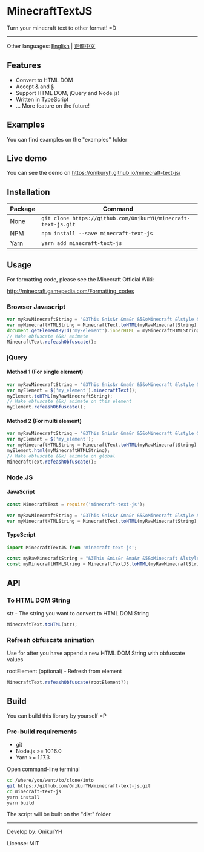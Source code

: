 # MinecraftTextJS

Turn your minecraft text to other format! =D

---

Other languages:
[English](https://github.com/OnikurYH/minecraft-text-js/blob/master/README.md) |
[正體中文](https://github.com/OnikurYH/minecraft-text-js/blob/master/docs/readme/READMS.zh-hk.md)

## Features
* Convert to HTML DOM
* Accept & and §
* Support HTML DOM, jQuery and Node.js!
* Written in TypeScript
* ... More feature on the future!

## Examples
You can find examples on the "examples" folder

## Live demo
You can see the demo on https://onikuryh.github.io/minecraft-text-js/

## Installation
| Package | Command                                                       |
|---------|---------------------------------------------------------------|
| None    | `git clone https://github.com/OnikurYH/minecraft-text-js.git` |
| NPM     | `npm install --save minecraft-text-js`                        |
| Yarn    | `yarn add minecraft-text-js`                                  |

## Usage

For formatting code, please see the Minecraft Official Wiki:

http://minecraft.gamepedia.com/Formatting_codes

### Browser Javascript
```javascript
var myRawMinecraftString = '&3This &nis&r &ma&r &5&oMinecraft &lstyle &6&ltext &ka&6, Ya&r&6! &r&0=D';
var myMinecraftHTMLString = MinecraftText.toHTML(myRawMinecraftString);
document.getElementById('my-element').innerHTML = myMinecraftHTMLString;
// Make obfuscate (&k) animate
MinecraftText.refeashObfuscate();
```

### jQuery
#### Method 1 (For single element)
```javascript
var myRawMinecraftString = '&3This &nis&r &ma&r &5&oMinecraft &lstyle &6&ltext &ka&6, Ya&r&6! &r&0=D';
var myElement = $('my_element').minecraftText();
myElement.toHTML(myRawMinecraftString);
// Make obfuscate (&k) animate on this element
myElement.refeashObfuscate();
```
#### Method 2 (For multi element)
```javascript
var myRawMinecraftString = '&3This &nis&r &ma&r &5&oMinecraft &lstyle &6&ltext &ka&6, Ya&r&6! &r&0=D';
var myElement = $('my_element');
var myMinecraftHTMLString = MinecraftText.toHTML(myRawMinecraftString);
myElement.html(myMinecraftHTMLString);
// Make obfuscate (&k) animate on global
MinecraftText.refeashObfuscate();
```

### Node.JS
#### JavaScript
```javascript
const MinecraftText = require('minecraft-text-js');

var myRawMinecraftString = '&3This &nis&r &ma&r &5&oMinecraft &lstyle &6&ltext &ka&6, Ya&r&6! &r&0=D';
var myMinecraftHTMLString = MinecraftText.toHTML(myRawMinecraftString);
```

#### TypeScript
```typescript
import MinecraftTextJS from 'minecraft-text-js';

const myRawMinecraftString = "&3This &nis&r &ma&r &5&oMinecraft &lstyle &6&ltext &ka&6, Ya&r&6! &r&0=D";
const myMinecraftHTMLString = MinecraftTextJS.toHTML(myRawMinecraftString);
```

## API

### To HTML DOM String

str - The string you want to convert to HTML DOM String
```javascript
MinecraftText.toHTML(str);
```

### Refresh obfuscate animation

Use for after you have append a new HTML DOM String with obfuscate values

rootElement (optional) - Refresh from element
```javascript
MinecraftText.refeashObfuscate(rootElement?);
```

## Build

You can build this library by yourself =P

### Pre-build requirements
* git
* Node.js >= 10.16.0
* Yarn >= 1.17.3

Open command-line terminal
```sh
cd /where/you/want/to/clone/into
git https://github.com/OnikurYH/minecraft-text-js.git
cd minecraft-text-js
yarn install
yarn build
```
The script will be built on the "dist" folder

---

Develop by: OnikurYH

License: MIT
